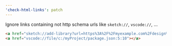 ```yaml
---
'check-html-links': patch
---
```


Ignore links containing not http schema urls like `sketch://`, `vscode://`, ...

```html
<a href="sketch://add-library?url=https%3A%2F%2Fmyexample.com%2Fdesign%2Fui-kit.xml"></a>
<a href="vscode://file/c:/myProject/package.json:5:10"></a>
```
